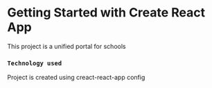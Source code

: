 # Getting Started with Create React App

This project is a unified portal for schools

### `Technology used`

Project is created using creact-react-app config